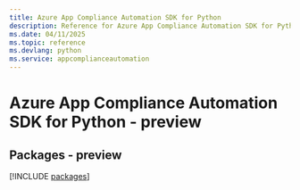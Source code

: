 ```yaml
---
title: Azure App Compliance Automation SDK for Python
description: Reference for Azure App Compliance Automation SDK for Python
ms.date: 04/11/2025
ms.topic: reference
ms.devlang: python
ms.service: appcomplianceautomation
---
```

# Azure App Compliance Automation SDK for Python - preview
## Packages - preview
[!INCLUDE [packages](app-compliance-automation-index.md)]